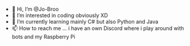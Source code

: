 - 👋 Hi, I’m @Jo-Broo
- 👀 I’m interested in coding obviously XD
- 🌱 I’m currently learning mainly C# but also Python and Java
- 📫 How to reach me ... i have an own Discord where i play around with bots and my Raspberry Pi 

<!---
Jo-Broo/Jo-Broo is a ✨ special ✨ repository because its `README.md` (this file) appears on your GitHub profile.
You can click the Preview link to take a look at your changes.
--->
